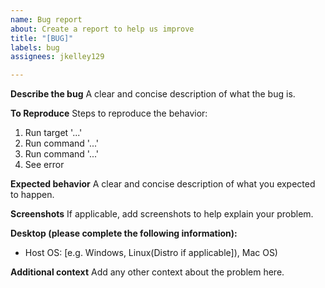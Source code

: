 ```yaml
---
name: Bug report
about: Create a report to help us improve
title: "[BUG]"
labels: bug
assignees: jkelley129

---
```


**Describe the bug**
A clear and concise description of what the bug is.

**To Reproduce**
Steps to reproduce the behavior:
1. Run target '...'
2. Run command '...'
3. Run command '...'
4. See error

**Expected behavior**
A clear and concise description of what you expected to happen.

**Screenshots**
If applicable, add screenshots to help explain your problem.

**Desktop (please complete the following information):**
 - Host OS: [e.g. Windows, Linux(Distro if applicable]), Mac OS)

**Additional context**
Add any other context about the problem here.
